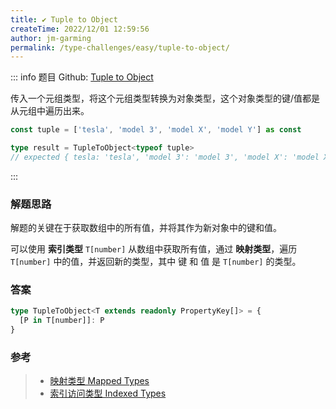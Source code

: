 ```yaml
---
title: ✔️ Tuple to Object
createTime: 2022/12/01 12:59:56
author: jm-garming
permalink: /type-challenges/easy/tuple-to-object/
---
```


::: info 题目
Github: [Tuple to Object](https://github.com/type-challenges/type-challenges/blob/main/questions/)

传入一个元组类型，将这个元组类型转换为对象类型，这个对象类型的键/值都是从元组中遍历出来。

```ts
const tuple = ['tesla', 'model 3', 'model X', 'model Y'] as const

type result = TupleToObject<typeof tuple>
// expected { tesla: 'tesla', 'model 3': 'model 3', 'model X': 'model X', 'model Y': 'model Y'}
```

:::

### 解题思路

解题的关键在于获取数组中的所有值，并将其作为新对象中的键和值。

可以使用 **索引类型** `T[number]` 从数组中获取所有值，通过 **映射类型**，遍历 `T[number]` 中的值，并返回新的类型，其中 键 和 值 是 `T[number]` 的类型。

### 答案

```ts
type TupleToObject<T extends readonly PropertyKey[]> = {
  [P in T[number]]: P
}
```

### 参考

> - [映射类型 Mapped Types](https://www.typescriptlang.org/docs/handbook/2/mapped-types.html)
> - [索引访问类型 Indexed Types](https://www.typescriptlang.org/docs/handbook/2/indexed-access-types.html)
